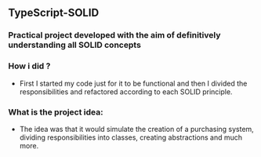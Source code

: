 ## TypeScript-SOLID

### Practical project developed with the aim of definitively understanding all SOLID concepts

### How i did ?

- First I started my code just for it to be functional and then I divided the responsibilities and refactored according to each SOLID principle.

### What is the project idea:

- The idea was that it would simulate the creation of a purchasing system, dividing responsibilities into classes, creating abstractions and much more.
